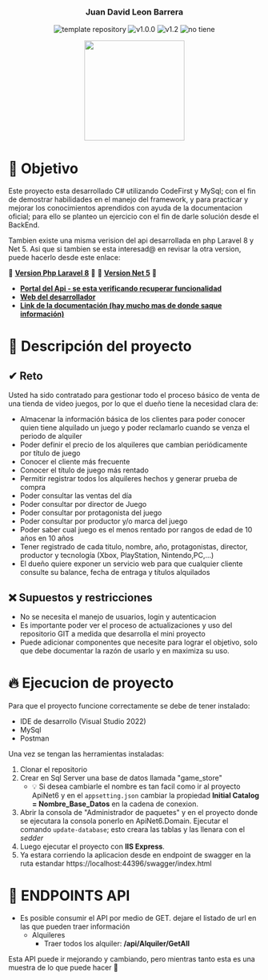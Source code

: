 
<p align="center">
    <h3 align="center">Juan David Leon Barrera</h3>
	<p align="center">
		<img src="https://img.shields.io/badge/.NET-5C2D91?logo=.net&logoColor=white" alt="template repository">
		<img src="https://img.shields.io/static/v1?label=proyecto&message=Api Rest&color=white" alt="v1.0.0">
		<img src="https://img.shields.io/static/v1?label=version&message=1.0.1&color=red" alt="v1.2">
		<img src="https://img.shields.io/static/v1?label=licencia&message=wilmilcard&color=green" alt="no tiene">
	</p>
    <p align="center">
        <a href="https://nevergate.com.co/"><img src="https://nevergate.com.co/otros/portafolio/images/logo.png" width="200"></a>
    </p>
</p>


# 🚩 Objetivo

Este proyecto esta desarrollado C# utilizando CodeFirst y MySql; con el fin de demostrar habilidades en el manejo del framework, y para practicar y mejorar los conocimientos aprendidos con ayuda de 
la documentacion oficial; para ello se planteo un ejercicio con el fin de darle solución desde el BackEnd.

Tambien existe una misma verision del api desarrollada en php Laravel 8 y Net 5. Asi que si tambien se esta interesad@ en revisar la otra version, puede hacerlo desde este enlace:

🍂 **[Version Php Laravel 8](https://github.com/Wilmilcard/PhpLaravel_Game-Store)** 🍂
🥐 **[Version Net 5](https://github.com/Wilmilcard/GameStore_API)** 🥐

- **[Portal del Api - se esta verificando recuperar funcionalidad](https://game-store-portal.nevergate.com.co/)**
- **[Web del desarrollador](https://nevergate.com.co/)**
- **[Link de la documentación (hay mucho mas de donde saque información)](https://learn.microsoft.com/en-us/aspnet/web-api/)**

# 📄 Descripción del proyecto

## ✔ Reto

Usted ha sido contratado para gestionar todo el proceso básico de venta de una tienda de video juegos, por lo que el dueño tiene la necesidad clara de:
- Almacenar la información básica de los clientes para poder conocer quien tiene alquilado un juego y poder reclamarlo cuando se venza el periodo de alquiler
- Poder definir el precio de los alquileres que cambian periódicamente por título de juego
- Conocer el cliente más frecuente
- Conocer el título de juego más rentado
- Permitir registrar todos los alquileres hechos y generar prueba de compra
- Poder consultar las ventas del día
- Poder consultar por director de Juego
- Poder consultar por protagonista del juego
- Poder consultar por productor y/o marca del juego
- Poder saber cual juego es el menos rentado por rangos de edad de 10 años en 10 años
- Tener registrado de cada titulo, nombre, año, protagonistas, director, productor y tecnología (Xbox, PlayStation, Nintendo,PC,…)
- El dueño quiere exponer un servicio web para que cualquier cliente consulte su balance, fecha de entraga  y títulos alquilados

## ❌ Supuestos y restricciones

- No se necesita el manejo de usuarios, login y autenticacion
- Es importante poder ver el proceso de actualizaciones y uso del repositorio GIT a medida que desarrolla el mini proyecto
- Puede adicionar componentes que necesite para lograr el objetivo, solo que debe documentar la razón de usarlo y en maximiza su uso.

# 🔥 Ejecucion de proyecto

Para que el proyecto funcione correctamente se debe de tener instalado:

- IDE de desarrollo (Visual Studio 2022)
- MySql
- Postman

Una vez se tengan las herramientas instaladas:

1. Clonar el repositorio
2. Crear en Sql Server una base de datos llamada "game_store"
    - 💡 Si desea cambiarle el nombre es tan facil como ir al proyecto ApiNet6 y en el `appsetting.json` cambiar la propiedad **Initial Catalog = Nombre_Base_Datos** 
    en la cadena de conexion.
3. Abrir la consola de "Administrador de paquetes" y en el proyecto donde se ejecutara la consola ponerlo en ApiNet6.Domain. Ejecutar el comando `update-database`; 
esto creara las tablas y las llenara con el *sedder*
4. Luego ejecutar el proyecto con **IIS Express**.
5. Ya estara corriendo la aplicacion desde en endpoint de swagger en la ruta estandar https://localhost:44396/swagger/index.html

# 🧪 ENDPOINTS API

- Es posible consumir el API por medio de GET. dejare el listado de url en las que pueden traer información
    - Alquileres
        - Traer todos los alquiler: **/api/Alquiler/GetAll**

Esta API puede ir mejorando y cambiando, pero mientras tanto esta es una muestra de lo que puede hacer 🛴
